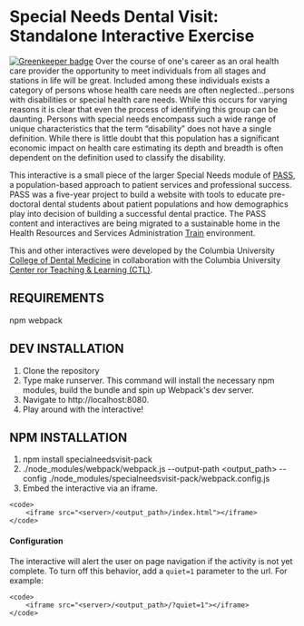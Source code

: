 Special Needs Dental Visit: Standalone Interactive Exercise 
==========

[![Greenkeeper badge](https://badges.greenkeeper.io/ccnmtl/specialneedsvisit-pack.svg)](https://greenkeeper.io/)
Over the course of one's career as an oral health care provider the opportunity to meet individuals from all stages and stations in life will be great. Included among these individuals exists a category of persons whose health care needs are often neglected...persons with disabilities or special health care needs. While this occurs for varying reasons it is clear that even the process of identifying this group can be daunting. Persons with special needs encompass such a wide range of unique characteristics that the term “disability” does not have a single definition. While there is little doubt that this population has a significant economic impact on health care estimating its depth and breadth is often dependent on the definition used to classify the disability.

This interactive is a small piece of the larger Special Needs module of [PASS](https://pass.ccnmtl.columbia.edu), a population-based approach to patient services and professional success. PASS was a five-year project to build a website with tools to educate pre-doctoral dental students about patient populations and how demographics play into decision of building a successful dental practice. The PASS content and interactives are being migrated to a sustainable home in the Health Resources and Services Administration [Train](https://www.train.org/) environment.

This and other interactives were developed by the Columbia University [College of Dental Medicine](http://dental.columbia.edu/) in collaboration with the Columbia University [Center ror Teaching & Learning (CTL)](http://ctl.columbia.edu).

REQUIREMENTS
------------
npm
webpack

DEV INSTALLATION
------------
1. Clone the repository
2. Type make runserver. This command will install the necessary npm modules, build the bundle and spin up Webpack's dev server.
3. Navigate to http://localhost:8080.
4. Play around with the interactive!

NPM INSTALLATION
------------
1. npm install specialneedsvisit-pack
2. ./node_modules/webpack/webpack.js --output-path <output_path> --config ./node_modules/specialneedsvisit-pack/webpack.config.js
3. Embed the interactive via an iframe.

```
<code>
    <iframe src="<server>/<output_path>/index.html"></iframe>
</code>
```

#### Configuration
The interactive will alert the user on page navigation if the activity is not yet complete. To turn off this behavior, add a ```quiet=1``` parameter to the url. For example:

```
<code>
    <iframe src="<server>/<output_path>/?quiet=1"></iframe>
</code>
```
